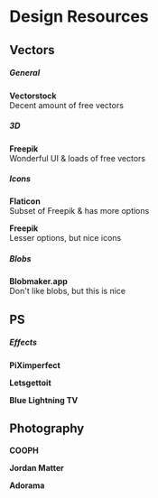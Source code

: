 # Design Resources

## Vectors

##### General
**Vectorstock**   
Decent amount of free vectors
  
##### 3D
**Freepik**   
Wonderful UI & loads of free vectors
  
##### Icons   
**Flaticon**  
Subset of Freepik & has more options   

**Freepik**   
Lesser options, but nice icons
  
##### Blobs
**Blobmaker.app**  
Don't like blobs, but this is nice

## PS

##### Effects 
**PiXimperfect**

**Letsgettoit**

**Blue Lightning TV**


## Photography
**COOPH**

**Jordan Matter**

**Adorama**
  

